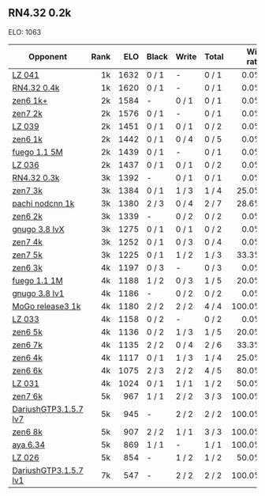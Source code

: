## RN4.32 0.2k ##

ELO: 1063

Opponent | Rank | ELO | Black | Write | Total | Win rate
---------|-----:|----:|-------|-------|-------|-------:
[LZ 041](LZ%20041.md) | 1k | 1632 | 0 / 1 | - | 0 / 1 | 0.0%
[RN4.32 0.4k](RN4.32%200.4k.md) | 1k | 1620 | 0 / 1 | - | 0 / 1 | 0.0%
[zen6 1k+](zen6%201k+.md) | 2k | 1584 | - | 0 / 1 | 0 / 1 | 0.0%
[zen7 2k](zen7%202k.md) | 2k | 1576 | 0 / 1 | - | 0 / 1 | 0.0%
[LZ 039](LZ%20039.md) | 2k | 1451 | 0 / 1 | 0 / 1 | 0 / 2 | 0.0%
[zen6 1k](zen6%201k.md) | 2k | 1442 | 0 / 1 | 0 / 4 | 0 / 5 | 0.0%
[fuego 1.1 5M](fuego%201.1%205M.md) | 2k | 1439 | 0 / 1 | - | 0 / 1 | 0.0%
[LZ 036](LZ%20036.md) | 2k | 1437 | 0 / 1 | 0 / 1 | 0 / 2 | 0.0%
[RN4.32 0.3k](RN4.32%200.3k.md) | 3k | 1392 | - | 0 / 1 | 0 / 1 | 0.0%
[zen7 3k](zen7%203k.md) | 3k | 1384 | 0 / 1 | 1 / 3 | 1 / 4 | 25.0%
[pachi nodcnn 1k](pachi%20nodcnn%201k.md) | 3k | 1380 | 2 / 3 | 0 / 4 | 2 / 7 | 28.6%
[zen6 2k](zen6%202k.md) | 3k | 1339 | - | 0 / 2 | 0 / 2 | 0.0%
[gnugo 3.8 lvX](gnugo%203.8%20lvX.md) | 3k | 1275 | 0 / 1 | 0 / 1 | 0 / 2 | 0.0%
[zen7 4k](zen7%204k.md) | 3k | 1252 | 0 / 1 | 0 / 3 | 0 / 4 | 0.0%
[zen7 5k](zen7%205k.md) | 3k | 1225 | 0 / 1 | 1 / 2 | 1 / 3 | 33.3%
[zen6 3k](zen6%203k.md) | 4k | 1197 | 0 / 3 | - | 0 / 3 | 0.0%
[fuego 1.1 1M](fuego%201.1%201M.md) | 4k | 1188 | 1 / 2 | 0 / 3 | 1 / 5 | 20.0%
[gnugo 3.8 lv1](gnugo%203.8%20lv1.md) | 4k | 1186 | - | 0 / 2 | 0 / 2 | 0.0%
[MoGo release3 1k](MoGo%20release3%201k.md) | 4k | 1180 | 2 / 2 | 2 / 2 | 4 / 4 | 100.0%
[LZ 033](LZ%20033.md) | 4k | 1158 | 0 / 2 | - | 0 / 2 | 0.0%
[zen6 5k](zen6%205k.md) | 4k | 1136 | 0 / 2 | 1 / 3 | 1 / 5 | 20.0%
[zen6 7k](zen6%207k.md) | 4k | 1135 | 2 / 2 | 0 / 4 | 2 / 6 | 33.3%
[zen6 4k](zen6%204k.md) | 4k | 1117 | 0 / 1 | 1 / 3 | 1 / 4 | 25.0%
[zen6 6k](zen6%206k.md) | 4k | 1075 | 2 / 3 | 2 / 2 | 4 / 5 | 80.0%
[LZ 031](LZ%20031.md) | 4k | 1024 | 0 / 1 | 1 / 1 | 1 / 2 | 50.0%
[zen7 6k](zen7%206k.md) | 5k | 967 | 1 / 1 | 2 / 2 | 3 / 3 | 100.0%
[DariushGTP3.1.5.7 lv7](DariushGTP3.1.5.7%20lv7.md) | 5k | 945 | - | 2 / 2 | 2 / 2 | 100.0%
[zen6 8k](zen6%208k.md) | 5k | 907 | 2 / 2 | 1 / 1 | 3 / 3 | 100.0%
[aya 6.34](aya%206.34.md) | 5k | 869 | 1 / 1 | - | 1 / 1 | 100.0%
[LZ 026](LZ%20026.md) | 5k | 854 | - | 1 / 2 | 1 / 2 | 50.0%
[DariushGTP3.1.5.7 lv1](DariushGTP3.1.5.7%20lv1.md) | 7k | 547 | - | 2 / 2 | 2 / 2 | 100.0%
